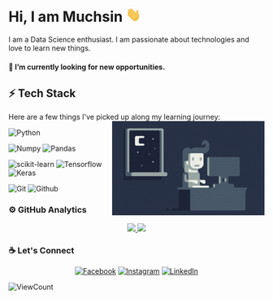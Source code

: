 # Hi, I am Muchsin <img src="https://raw.githubusercontent.com/ABSphreak/ABSphreak/master/gifs/Hi.gif" width="30px">

I am  a Data Science enthusiast. I am passionate about technologies and love to learn new things.
#### 🔭 I’m currently looking for new opportunities.


## ⚡ Tech Stack
Here are a few things I've picked up along my learning journey:
<img alt="Night Coding" src="https://raw.githubusercontent.com/AVS1508/AVS1508/master/assets/Night-Coding.gif" align="right"/>

![Python](https://img.shields.io/badge/Python-14354C?style=for-the-badge&logo=python&logoColor=white) 

![Numpy](https://img.shields.io/badge/numpy%20-%23013243.svg?&style=for-the-badge&logo=numpy&logoColor=white) ![Pandas](https://img.shields.io/badge/pandas%20-%23150458.svg?&style=for-the-badge&logo=pandas&logoColor=white) <!--![Matplotlib](https://img.shields.io/badge/-matplotlib-blue?&style=for-the-badge&logo=matplotlib&logoColor=white)-->   

![scikit-learn](https://img.shields.io/badge/-scikit--learn-yellow?&style=for-the-badge&logo=scikit-learn&logoColor=white) ![Tensorflow](https://img.shields.io/badge/-Tensorflow-orange?&style=for-the-badge&logo=Tensorflow&logoColor=white) ![Keras](https://img.shields.io/badge/Keras%20-%23D00000.svg?&style=for-the-badge&logo=Keras&logoColor=white)
 
![Git](https://img.shields.io/badge/git%20-%23F05033.svg?&style=for-the-badge&logo=git&logoColor=white) ![Github](https://img.shields.io/badge/github%20-%23121011.svg?&style=for-the-badge&logo=github&logoColor=white)

### ⚙️ GitHub Analytics

<p align="center">
<a href="https://github.com/mmuchsin">
  <img height="180em" src="https://github-readme-stats-eight-theta.vercel.app/api?username=mmuchsin&show_icons=true&theme=algolia&include_all_commits=true&count_private=true"/>
  <img height="180em" src="https://github-readme-stats-eight-theta.vercel.app/api/top-langs/?username=mmuchsin&layout=compact&langs_count=8&theme=algolia"/>
</a>
</p>
 

### :coffee: Let's Connect 
<p align="center">
	<a href="https://www.facebook.com/mmuchsin21/"><img src="https://img.icons8.com/bubbles/50/000000/facebook-new.png" alt="Facebook"/></a>
	<a href="https://www.instagram.com/shin.osc/"><img src="https://img.icons8.com/bubbles/50/000000/instagram.png" alt="Instagram"/></a>
  <a href="https://www.linkedin.com/in/m-muchsin/"><img src="https://img.icons8.com/bubbles/50/000000/linkedin.png" alt="LinkedIn"/></a>
	<!--<a href="https://twitter.com/shin_osc"><img src="https://img.icons8.com/bubbles/50/000000/twitter.png" alt="Twitter"/></a> -->
</p>


![ViewCount](https://views.whatilearened.today/views/github/mmuchsin/views.svg)
